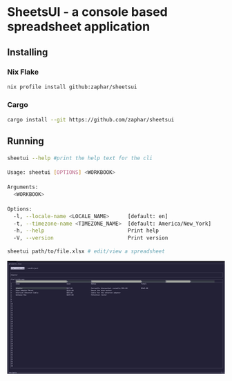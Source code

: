 # SheetsUI - a console based spreadsheet application

## Installing

### Nix Flake

```sh
nix profile install github:zaphar/sheetsui
```

### Cargo

```sh
cargo install --git https://github.com/zaphar/sheetsui
```

## Running

```sh
sheetui --help #print the help text for the cli

Usage: sheetui [OPTIONS] <WORKBOOK>

Arguments:
  <WORKBOOK>

Options:
  -l, --locale-name <LOCALE_NAME>      [default: en]
  -t, --timezone-name <TIMEZONE_NAME>  [default: America/New_York]
  -h, --help                           Print help
  -V, --version                        Print version
```

```sh
sheetui path/to/file.xlsx # edit/view a spreadsheet
```

<img src="./assets/screenshot.png" />
